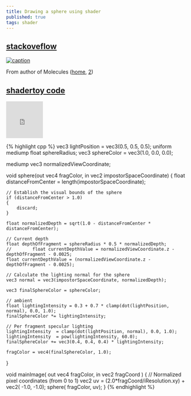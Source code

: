 ```yaml
---
title: Drawing a sphere using shader
published: true
tags: shader
---
```

## [stackoveflow](https://stackoverflow.com/a/10506172/51386)
[![caption](https://i.stack.imgur.com/wy5we.jpg)]()

From author of Molecules ([home](http://www.sunsetlakesoftware.com/2011/05/08/enhancing-molecules-using-opengl-es-20), [2](http://www.sunsetlakesoftware.com/molecules))

## [shadertoy code](https://www.shadertoy.com/view/XdVBz1)

<iframe width="100" height="100" frameborder="0" src="https://www.shadertoy.com/embed/XdVBz1?gui=true&t=10&paused=true&muted=false" allowfullscreen></iframe>

{% highlight cpp %}
vec3 lightPosition = vec3(0.5, 0.5, 0.5);
uniform mediump float sphereRadius;
vec3 sphereColor = vec3(1.0, 0.0, 0.0);

mediump vec3 normalizedViewCoordinate;

void sphere(out vec4 fragColor, in vec2 impostorSpaceCoordinate)
{
    float distanceFromCenter = length(impostorSpaceCoordinate);

    // Establish the visual bounds of the sphere
    if (distanceFromCenter > 1.0)
    {
        discard;
    }

    float normalizedDepth = sqrt(1.0 - distanceFromCenter * distanceFromCenter);

    // Current depth
    float depthOfFragment = sphereRadius * 0.5 * normalizedDepth;
    //        float currentDepthValue = normalizedViewCoordinate.z - depthOfFragment - 0.0025;
    float currentDepthValue = (normalizedViewCoordinate.z - depthOfFragment - 0.0025);

    // Calculate the lighting normal for the sphere
    vec3 normal = vec3(impostorSpaceCoordinate, normalizedDepth);

    vec3 finalSphereColor = sphereColor;

    // ambient
    float lightingIntensity = 0.3 + 0.7 * clamp(dot(lightPosition, normal), 0.0, 1.0);
    finalSphereColor *= lightingIntensity;

    // Per fragment specular lighting
    lightingIntensity  = clamp(dot(lightPosition, normal), 0.0, 1.0);
    lightingIntensity  = pow(lightingIntensity, 60.0);
    finalSphereColor += vec3(0.4, 0.4, 0.4) * lightingIntensity;

    fragColor = vec4(finalSphereColor, 1.0);
}


void mainImage( out vec4 fragColor, in vec2 fragCoord )
{
    // Normalized pixel coordinates (from 0 to 1)
    vec2 uv = (2.0*fragCoord/iResolution.xy) + vec2( -1.0, -1.0);
    sphere( fragColor, uv);
}
{% endhighlight %}
